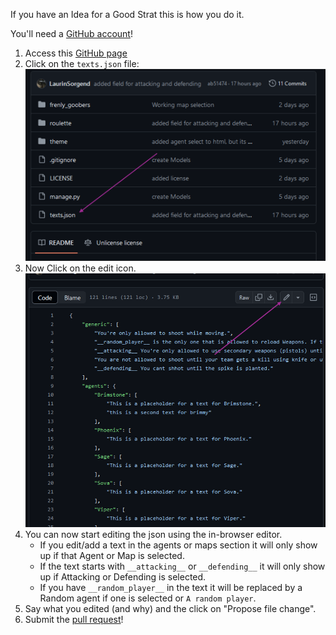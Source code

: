 If you have an Idea for a Good Strat this is how you do it.

You'll need a [GitHub account](https://github.com/join)!

1. Access this [GitHub page](https://github.com/LaurinSorgend/frenly-goobers)
2. Click on the `texts.json` file: ![Step 2 - Click on texts.json](./imgs/contributing_step_2.png)
3. Now Click on the edit icon. ![Step 3 - Click on edit icon](./imgs/contributing_step_3.png)
4. You can now start editing the json using the in-browser editor.
    - If you edit/add a text in the agents or maps section it will only show up if that Agent or Map is selected.
    - If the text starts with `__attacking__` or `__defending__` it will only show up if Attacking or Defending is selected.
    - If you have `__random_player__` in the text it will be replaced by a Random agent if one is selected or `A random player`.
5. Say what you edited (and why) and the click on "Propose file change".
6. Submit the [pull request](https://help.github.com/articles/using-pull-requests/)!
